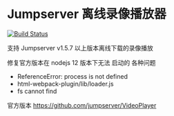 # Jumpserver 离线录像播放器

[![Build Status](https://travis-ci.com/orangemio/videoplayer-electron.svg?branch=master)](https://travis-ci.com/orangemio/videoplayer-electron)

支持 Jumpserver v1.5.7 以上版本离线下载的录像播放

修复官方版本在 nodejs 12 版本下无法 启动的 各种问题 

+ ReferenceError: process is not defined
+ html-webpack-plugin/lib/loader.js 
+ fs cannot find

官方版本 https://github.com/jumpserver/VideoPlayer



